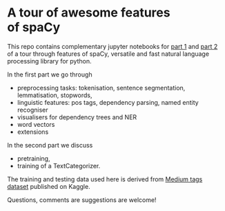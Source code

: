 # A tour of awesome features of spaCy

This repo contains complementary jupyter notebooks for [part 1](sdf) and [part 2]() of a tour through features of spaCy, versatile and fast natural language processing library for python.  

In the first part we go through 
* preprocessing tasks: tokenisation, sentence segmentation, lemmatisation, stopwords, 
* linguistic features: pos tags, dependency parsing, named entity recogniser 
* visualisers for dependency trees and NER
* word vectors
* extensions

In the second part we discuss
* pretraining,
* training of a TextCategorizer. 

The training and testing data used here is derived from [Medium tags dataset](https://www.kaggle.com/harrisonjansma/medium-stories) published on Kaggle. 

Questions, comments are suggestions are welcome!
